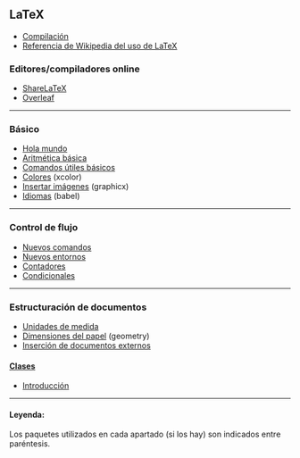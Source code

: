 ## LaTeX
- [Compilación](https://github.com/mondeja/fullstack/tree/master/backend/src/005-entorno_de_ejecucion/tex/compilar)
- [Referencia de Wikipedia del uso de LaTeX](https://es.wikipedia.org/wiki/Ayuda:Uso_de_TeX)

### Editores/compiladores online
- [ShareLaTeX](https://www.sharelatex.com?r=9e2d9797&rm=d&rs=b)
- [Overleaf](https://www.overleaf.com/)

_____________________________________________

### Básico
- [Hola mundo](https://github.com/mondeja/fullstack/tree/master/backend/src/042-latex/001-hola_mundo)
- [Aritmética básica](https://github.com/mondeja/fullstack/tree/master/backend/src/042-latex/002-aritmetica_basica)
- [Comandos útiles básicos](https://github.com/mondeja/fullstack/tree/master/backend/src/042-latex/003-utiles_basicos)
- [Colores](https://github.com/mondeja/fullstack/tree/master/backend/src/042-latex/005-colores) (xcolor)
- [Insertar imágenes](https://github.com/mondeja/fullstack/tree/master/backend/src/042-latex/006-imagenes) (graphicx)
- [Idiomas](https://github.com/mondeja/fullstack/tree/master/backend/src/042-latex/009-idiomas) (babel)

___________________________________________

### Control de flujo
- [Nuevos comandos](https://github.com/mondeja/fullstack/tree/master/backend/src/042-latex/010-nuevos_comandos)
- [Nuevos entornos](https://github.com/mondeja/fullstack/tree/master/backend/src/042-latex/011-nuevos_entornos)
- [Contadores](https://github.com/mondeja/fullstack/tree/master/backend/src/042-latex/013-contadores)
- [Condicionales](https://github.com/mondeja/fullstack/tree/master/backend/src/042-latex/014-condicionales)

_____________________________________________

### Estructuración de documentos
- [Unidades de medida](https://github.com/mondeja/fullstack/tree/master/backend/src/042-latex/007-medidas)
- [Dimensiones del papel](https://github.com/mondeja/fullstack/tree/master/backend/src/042-latex/007-medidas) (geometry)
- [Inserción de documentos externos](https://github.com/mondeja/fullstack/tree/master/backend/src/042-latex/012-insertar_documentos)

#### [Clases](https://github.com/mondeja/fullstack/tree/master/backend/src/042-latex/004-clases)
- [Introducción](https://github.com/mondeja/fullstack/tree/master/backend/src/042-latex/004-clases/001-intro)


_____________________________________________

#### Leyenda:
Los paquetes utilizados en cada apartado (si los hay) son indicados entre paréntesis.